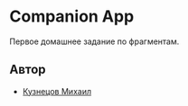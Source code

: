 # Companion App

Первое домашнее задание по фрагментам.

## Автор

- [Кузнецов Михаил](https://github.com/Neonchick)
